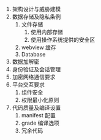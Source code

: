 1. 架构设计与威胁建模
2. 数据存储及隐私条例
   1. 文件存储
      1. 使用内部存储
      2. 使用操作系统提供的安全区
   2. webview 缓存
   3. Database
3. 数据加解密
4. 身份验证及会话管理
5. 加密网络通信要求
6. 平台交互要求
   1. 组件安全
   2. 权限最小化原则
7. 代码质量及编译设置
   1. manifest 配置
   2. grade 编译选项
   3. 冗余代码